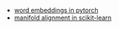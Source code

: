 - [word embeddings in pytorch](https://pytorch.org/tutorials/beginner/nlp/word_embeddings_tutorial.html)
- [manifold alignment in scikit-learn](https://scikit-learn.org/stable/modules/manifold.html)
